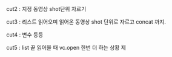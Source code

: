  cut2 : 지정 동영상 shot단위 자르기
 
 cut3 : 리스트 읽어오며 읽어온 동영상 shot 단위로 자르고 concat 까지.
 
 cut4 : 변수 등등 
 
 cut5 : list 끝 읽어올 때 vc.open 한번 더 하는 상황 제
